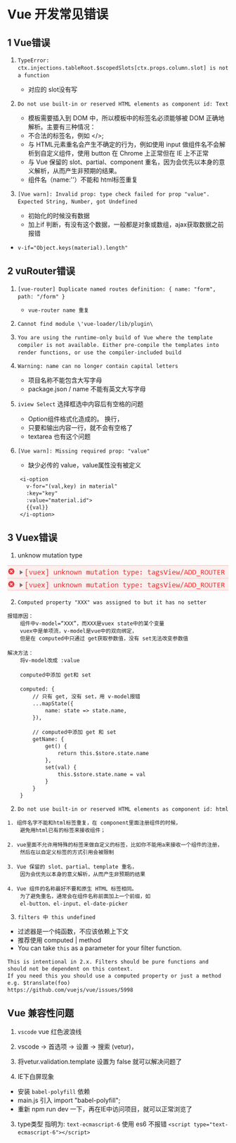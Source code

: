 # Vue 开发常见错误

## 1 Vue错误
1. `TypeError: ctx.injections.tableRoot.$scopedSlots[ctx.props.column.slot] is not a function`
	- 对应的 slot没有写

2. `Do not use built-in or reserved HTML elements as component id: Text`
	- 模板需要插入到 DOM 中，所以模板中的标签名必须能够被 DOM 正确地解析。主要有三种情况：
  	* 不合法的标签名，例如 </>;
  	* 与 HTML元素重名会产生不确定的行为，例如使用 input 做组件名不会解析到自定义组件，使用 button 在 Chrome 上正常但在 IE 上不正常
  	* 与 Vue 保留的 slot、partial、component 重名，因为会优先以本身的意义解析，从而产生非预期的结果。
	* 组件名（name:''）不能和 html标签重复

3. `[Vue warn]: Invalid prop: type check failed for prop "value". Expected String, Number, got Undefined`
	- 初始化的时候没有数据
	- 加上if 判断，有没有这个数据，一般都是对象或数组，ajax获取数据之前报错
  - `v-if="Object.keys(material).length"`


## 2 vuRouter错误

1. `[vue-router] Duplicate named routes definition: { name: "form", path: "/form" }`
	- `vue-router name 重复`


2. `Cannot find module \'vue-loader/lib/plugin\`


3. `You are using the runtime-only build of Vue where the template compiler is not available. Either pre-compile the templates into render functions, or use the compiler-included build`


4. `Warning: name can no longer contain capital letters`
	* 项目名称不能包含大写字母
	* package.json / name 不能有英文大写字母


5. `iview Select` 选择框选中内容后有空格的问题
	- Option组件格式化造成的。</Option> 换行，
	- 只要和输出内容一行，就不会有空格了
	- textarea 也有这个问题


6. `[Vue warn]: Missing required prop: "value"`
	- 缺少必传的 value，value属性没有被定义

```
	<i-option
	  v-for="(val,key) in material"
	  :key="key"
	  :value="material.id">
	  {{val}}
	</i-option>
```



## 3 Vuex错误

1. unknow mutation type

![unknow-mutation-type](unknown-type.jpg)



2. `Computed property "XXX" was assigned to but it has no setter`

```
报错原因：
	组件中v-model=“XXX”，而XXX是vuex state中的某个变量
	vuex中是单项流，v-model是vue中的双向绑定，
	但是在 computed中只通过 get获取参数值，没有 set无法改变参数值

解决方法：
	将v-model改成 :value

	computed中添加 get和 set

	computed: {
		// 只有 get, 没有 set，用 v-model报错
		...mapState({
			name: state => state.name,
		}),

		// computed中添加 get 和 set
		getName: {
			get() {
				return this.$store.state.name
			},
			set(val) {
				this.$store.state.name = val
			}
		}
	}

````


2. `Do not use built-in or reserved HTML elements as component id: html`

```
1. 组件名字不能和html标签重复，在 component里面注册组件的时候，
	避免用html已有的标签来接收组件；

2. vue里面不允许用特殊的标签来做自定义的标签，比如你不能用a来接收一个组件的注册，
	然后在以自定义标签的方式引用会被限制

3. Vue 保留的 slot、partial、template 重名，
	因为会优先以本身的意义解析，从而产生非预期的结果

4. Vue 组件的名称最好不要和原生 HTML 标签相同。
	为了避免重名，通常会在组件名称前面加上一个前缀，如
	el-button、el-input、el-date-picker

```


3. `filters 中 this undefined`
* 过滤器是一个纯函数，不应该依赖上下文
* 推荐使用 computed | method
* You can take `this` as a parameter for your filter function.

```
This is intentional in 2.x. Filters should be pure functions and should not be dependent on this context.
If you need this you should use a computed property or just a method e.g. $translate(foo)
https://github.com/vuejs/vue/issues/5998

```



## Vue 兼容性问题

1. `vscode` vue 红色波浪线
  1. vscode -> 首选项 -> 设置 -> 搜索 (vetur)，
  2. 将vetur.validation.template 设置为 false 就可以解决问题了


2. IE下白屏现象
  - 安装 `babel-polyfill` 依赖
  - main.js 引入 import "babel-polyfill";
  - 重新 npm run dev 一下，再在IE中访问项目，就可以正常浏览了


3. type类型 指明为: `text-ecmascript-6` 使用 es6 不报错
	`<script type="text-ecmascript-6"></script>`